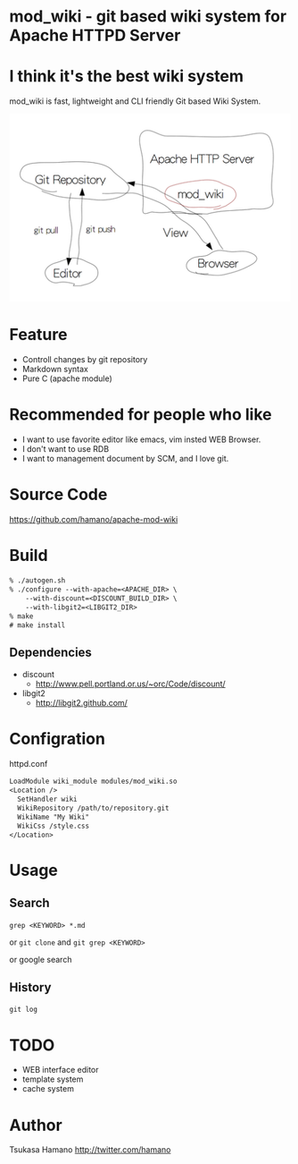 mod_wiki - git based wiki system for Apache HTTPD Server
========================================================

# I think it's the best wiki system

mod_wiki is fast, lightweight and CLI friendly Git based Wiki System.

![architecture](architecture.png)

# Feature

* Controll changes by git repository
* Markdown syntax
* Pure C (apache module)

# Recommended for people who like

* I want to use favorite editor like emacs, vim insted WEB Browser.
* I don't want to use RDB
* I want to management document by SCM, and I love git.

# Source Code

https://github.com/hamano/apache-mod-wiki

# Build

    % ./autogen.sh
    % ./configure --with-apache=<APACHE_DIR> \
        --with-discount=<DISCOUNT_BUILD_DIR> \
        --with-libgit2=<LIBGIT2_DIR>
    % make
    # make install

## Dependencies

* discount
    - http://www.pell.portland.or.us/~orc/Code/discount/
* libgit2
    - http://libgit2.github.com/

# Configration

httpd.conf

    LoadModule wiki_module modules/mod_wiki.so
    <Location />
      SetHandler wiki
      WikiRepository /path/to/repository.git
      WikiName "My Wiki"
      WikiCss /style.css
    </Location>

# Usage

## Search

`grep <KEYWORD> *.md`

or `git clone` and `git grep <KEYWORD>`

or google search

## History

`git log`

# TODO

* WEB interface editor
* template system
* cache system

# Author

Tsukasa Hamano <http://twitter.com/hamano>


